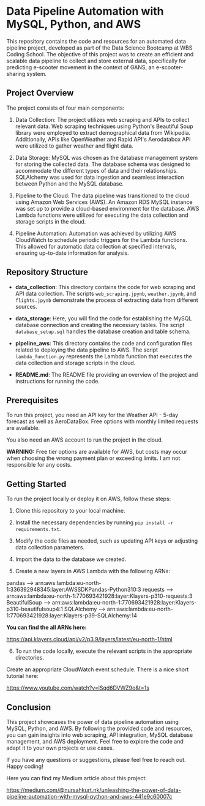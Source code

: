 # Data Pipeline Automation with MySQL, Python, and AWS

This repository contains the code and resources for an automated data pipeline project, developed as part of the Data Science Bootcamp at WBS Coding School. The objective of this project was to create an efficient and scalable data pipeline to collect and store external data, specifically for predicting e-scooter movement in the context of GANS, an e-scooter-sharing system.

## Project Overview

The project consists of four main components:

1. Data Collection: The project utilizes web scraping and APIs to collect relevant data. Web scraping techniques using Python's Beautiful Soup library were employed to extract demographical data from Wikipedia. Additionally, APIs like OpenWeather and Rapid API's Aerodatabox API were utilized to gather weather and flight data.

2. Data Storage: MySQL was chosen as the database management system for storing the collected data. The database schema was designed to accommodate the different types of data and their relationships. SQLAlchemy was used for data ingestion and seamless interaction between Python and the MySQL database.

3. Pipeline to the Cloud: The data pipeline was transitioned to the cloud using Amazon Web Services (AWS). An Amazon RDS MySQL instance was set up to provide a cloud-based environment for the database. AWS Lambda functions were utilized for executing the data collection and storage scripts in the cloud.

4. Pipeline Automation: Automation was achieved by utilizing AWS CloudWatch to schedule periodic triggers for the Lambda functions. This allowed for automatic data collection at specified intervals, ensuring up-to-date information for analysis.

## Repository Structure

- **data_collection**: This directory contains the code for web scraping and API data collection. The scripts `web_scraping.jpynb`, `weather.jpynb`, and `flights.jpynb` demonstrate the process of extracting data from different sources.

- **data_storage**: Here, you will find the code for establishing the MySQL database connection and creating the necessary tables. The script `database_setup.sql` handles the database creation and table schema.

- **pipeline_aws**: This directory contains the code and configuration files related to deploying the data pipeline to AWS. The script `lambda_function.py` represents the Lambda function that executes the data collection and storage scripts in the cloud.

- **README.md**: The README file providing an overview of the project and instructions for running the code.

## Prerequisites

To run this project, you need an API key for the Weather API - 5-day forecast as well as AeroDataBox. Free options with monthly limited requests are available.

You also need an AWS account to run the project in the cloud.

**WARNING:** Free tier options are available for AWS, but costs may occur when choosing the wrong payment plan or exceeding limits. I am not responsible for any costs.

## Getting Started

To run the project locally or deploy it on AWS, follow these steps:

1. Clone this repository to your local machine.

2. Install the necessary dependencies by running `pip install -r requirements.txt`.

3. Modify the code files as needed, such as updating API keys or adjusting data collection parameters.

4. Import the data to the database we created.
  
5. Create a new layers in AWS Lambda with the following ARNs:

pandas --> arn:aws:lambda:eu-north-1:336392948345:layer:AWSSDKPandas-Python310:3
requests --> arn:aws:lambda:eu-north-1:770693421928:layer:Klayers-p310-requests:3
BeautifulSoup --> arn:aws:lambda:eu-north-1:770693421928:layer:Klayers-p310-beautifulsoup4:1
SQLAlchemy --> arn:aws:lambda:eu-north-1:770693421928:layer:Klayers-p39-SQLAlchemy:14

**You can find the all ARNs here:**

https://api.klayers.cloud/api/v2/p3.9/layers/latest/eu-north-1/html

6. To run the code locally, execute the relevant scripts in the appropriate directories.

Create an appropriate CloudWatch event schedule. There is a nice short tutorial here:

https://www.youtube.com/watch?v=lSqd6DVWZ9o&t=1s

## Conclusion
This project showcases the power of data pipeline automation using MySQL, Python, and AWS. By following the provided code and resources, you can gain insights into web scraping, API integration, MySQL database management, and AWS deployment. Feel free to explore the code and adapt it to your own projects or use cases.

If you have any questions or suggestions, please feel free to reach out. Happy coding!

Here you can find my Medium article about this project:

https://medium.com/@nursahkurt.nk/unleashing-the-power-of-data-pipeline-automation-with-mysql-python-and-aws-441e9c60007c
